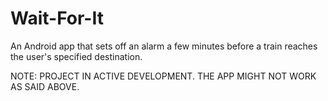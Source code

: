 # Wait-For-It
An Android app that sets off an alarm a few minutes before a train reaches the user's specified destination.

NOTE: PROJECT IN ACTIVE DEVELOPMENT. THE APP MIGHT NOT WORK AS SAID ABOVE.
